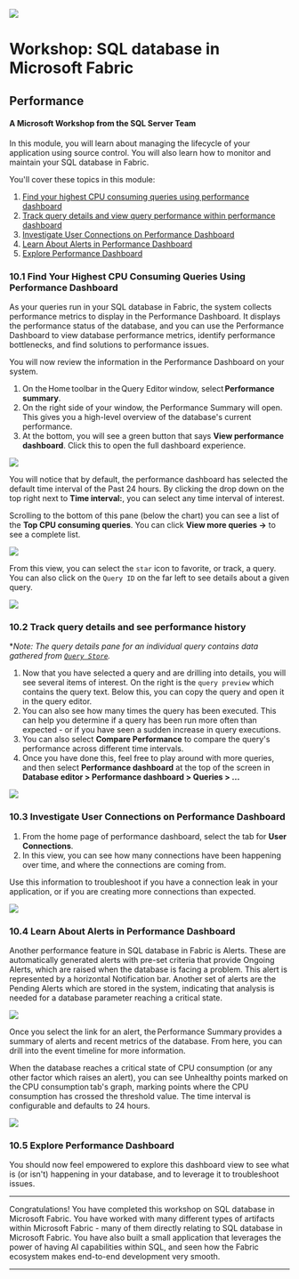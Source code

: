 ![](https://raw.githubusercontent.com/microsoft/sqlworkshops/master/graphics/microsoftlogo.png)
# Workshop: SQL database in Microsoft Fabric

## Performance

#### A Microsoft Workshop from the SQL Server Team

In this module, you will learn about managing the lifecycle of your application using source control. You will also learn how to monitor and maintain your SQL database in Fabric.

You'll cover these topics in this module:

1. [Find your highest CPU consuming queries using performance dashboard](../06%20-%20Performance%20Monitoring/06%20-%20Performance%20Monitoring.md#61-find-your-highest-cpu-consuming-queries-using-performance-dashboard)
2. [Track query details and view query performance within performance dashboard](../06%20-%20Performance%20Monitoring/06%20-%20Performance%20Monitoring.md#62-track-query-details-and-see-performance-history)
3. [Investigate User Connections on Performance Dashboard](../06%20-%20Performance%20Monitoring/06%20-%20Performance%20Monitoring.md#63-investigate-user-connections-on-performance-dashboard)
4. [Learn About Alerts in Performance Dashboard](../06%20-%20Performance%20Monitoring/06%20-%20Performance%20Monitoring.md#64-learn-about-alerts-in-performance-dashboard)
5. [Explore Performance Dashboard](../06%20-%20Performance%20Monitoring/06%20-%20Performance%20Monitoring.md#65-explore-performance-dashboard)

### 10.1 Find Your Highest CPU Consuming Queries Using Performance Dashboard

As your queries run in your SQL database in Fabric, the system collects performance metrics to display in the Performance Dashboard. It displays the performance status of the database, and you can use the Performance Dashboard to view database performance metrics, identify performance bottlenecks, and find solutions to performance issues.

You will now review the information in the Performance Dashboard on your system.

1. On the Home toolbar in the Query Editor window, select **Performance summary**.
2. On the right side of your window, the Performance Summary will open. This gives you a high-level overview of the database's current performance.
3. At the bottom, you will see a green button that says **View performance dashboard**.  Click this to open the full dashboard experience.

 ![](../../media/module10-2.png)


You will notice that by default, the performance dashboard has selected the default time interval of the Past 24 hours.  By clicking the drop down on the top right next to **Time interval:**, you can select any time interval of interest.

Scrolling to the bottom of this pane (below the chart) you can see a list of the **Top CPU consuming queries**.  You can click **View more queries ->** to see a complete list.

 ![](../../media/module10-3.png)


From this view, you can select the `star` icon to favorite, or track, a query.  You can also click on the `Query ID` on the far left to see details about a given query.

 ![](../../media/module10-4.png)



### 10.2 Track query details and see performance history

**Note: The query details pane for an individual query contains data gathered from [`Query Store`](https://learn.microsoft.com/sql/relational-databases/performance/monitoring-performance-by-using-the-query-store?view=sql-server-ver16).*

1. Now that you have selected a query and are drilling into details, you will see several items of interest.  On the right is the `query preview` which contains the query text.  Below this, you can copy the query and open it in the query editor.
2. You can also see how many times the query has been executed.  This can help you determine if a query has been run more often than expected - or if you have seen a sudden increase in query executions.
3. You can also select **Compare Performance** to compare the query's performance across different time intervals.
4. Once you have done this, feel free to play around with more queries, and then select **Performance dashboard** at the top of the screen in **Database editor \> Performance dashboard \> Queries \> ...**

 ![](../../media/module10-5.png)


### 10.3 Investigate User Connections on Performance Dashboard

1. From the home page of performance dashboard, select the tab for **User Connections**.
2. In this view, you can see how many connections have been happening over time, and where the connections are coming from.

Use this information to troubleshoot if you have a connection leak in your application, or if you are creating more connections than expected.

 ![](../../media/module10-6.png)

### 10.4 Learn About Alerts in Performance Dashboard

Another performance feature in SQL database in Fabric is Alerts. These are automatically generated alerts with pre-set criteria that provide Ongoing Alerts, which are raised when the database is facing a problem. This alert is represented by a horizontal Notification bar. Another set of alerts are the Pending Alerts which are stored in the system, indicating that analysis is needed for a database parameter reaching a critical state.

 ![](../../media/module10-7.png)

Once you select the link for an alert, the Performance Summary provides a summary of alerts and recent metrics of the database. From here, you can drill into the event timeline for more information.

When the database reaches a critical state of CPU consumption (or any other factor which raises an alert), you can see Unhealthy points marked on the CPU consumption tab's graph, marking points where the CPU consumption has crossed the threshold value. The time interval is configurable and defaults to 24 hours.

 ![](../../media/module10-8.png)


### 10.5 Explore Performance Dashboard

You should now feel empowered to explore this dashboard view to see what is (or isn't) happening in your database, and to leverage it to troubleshoot issues.

---

Congratulations! You have completed this workshop on SQL database in Microsoft Fabric. You have worked with many different types of artifacts within Microsoft Fabric - many of them directly relating to SQL database in Microsoft Fabric.  You have also built a small application that leverages the power of having AI capabilities within SQL, and seen how the Fabric ecosystem makes end-to-end development very smooth.

---
